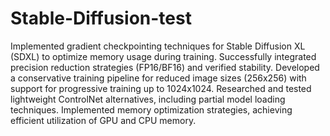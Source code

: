 # Stable-Diffusion-test
Implemented gradient checkpointing techniques for Stable Diffusion XL (SDXL) to optimize memory usage during training.
Successfully integrated precision reduction strategies (FP16/BF16) and verified stability.
Developed a conservative training pipeline for reduced image sizes (256x256) with support for progressive training up to 1024x1024.
Researched and tested lightweight ControlNet alternatives, including partial model loading techniques.
Implemented memory optimization strategies, achieving efficient utilization of GPU and CPU memory.